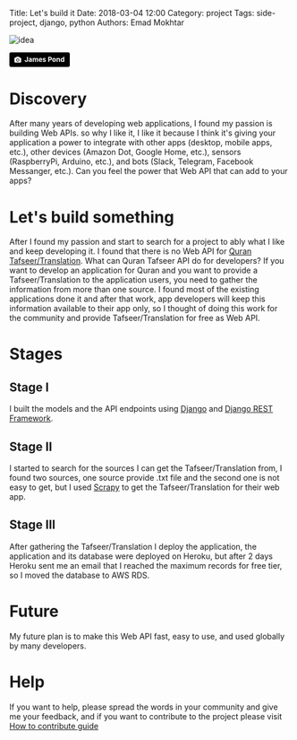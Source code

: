 Title: Let's build it
Date: 2018-03-04 12:00
Category: project
Tags: side-project, django, python
Authors: Emad Mokhtar

![idea]({static}/images/james-pond-185593-unsplash.jpg)

<a style="background-color:black;color:white;text-decoration:none;padding:4px 6px;font-family:-apple-system, BlinkMacSystemFont, &quot;San Francisco&quot;, &quot;Helvetica Neue&quot;, Helvetica, Ubuntu, Roboto, Noto, &quot;Segoe UI&quot;, Arial, sans-serif;font-size:12px;font-weight:bold;line-height:1.2;display:inline-block;border-radius:3px;" href="https://unsplash.com/@shotbyjamespond?utm_medium=referral&amp;utm_campaign=photographer-credit&amp;utm_content=creditBadge" target="_blank" rel="noopener noreferrer" title="Download free do whatever you want high-resolution photos from James Pond"><span style="display:inline-block;padding:2px 3px;"><svg xmlns="http://www.w3.org/2000/svg" style="height:12px;width:auto;position:relative;vertical-align:middle;top:-1px;fill:white;" viewBox="0 0 32 32"><title>unsplash-logo</title><path d="M20.8 18.1c0 2.7-2.2 4.8-4.8 4.8s-4.8-2.1-4.8-4.8c0-2.7 2.2-4.8 4.8-4.8 2.7.1 4.8 2.2 4.8 4.8zm11.2-7.4v14.9c0 2.3-1.9 4.3-4.3 4.3h-23.4c-2.4 0-4.3-1.9-4.3-4.3v-15c0-2.3 1.9-4.3 4.3-4.3h3.7l.8-2.3c.4-1.1 1.7-2 2.9-2h8.6c1.2 0 2.5.9 2.9 2l.8 2.4h3.7c2.4 0 4.3 1.9 4.3 4.3zm-8.6 7.5c0-4.1-3.3-7.5-7.5-7.5-4.1 0-7.5 3.4-7.5 7.5s3.3 7.5 7.5 7.5c4.2-.1 7.5-3.4 7.5-7.5z"></path></svg></span><span style="display:inline-block;padding:2px 3px;">James Pond</span></a>


# Discovery

After many years of developing web applications, I found my passion is building Web APIs. so why I like it, I like it because I think it's giving your application a power to integrate with other apps (desktop, mobile apps, etc.), other devices (Amazon Dot, Google Home, etc.),  sensors (RaspberryPi, Arduino, etc.), and bots (Slack, Telegram, Facebook Messanger, etc.).
Can you feel the power that Web API that can add to your apps?

# Let's build something

After I found my passion and start to search for a project to ably what I like and keep developing it. I found that there is no Web API for [Quran Tafseer/Translation](https://en.wikipedia.org/wiki/Tafsir). What can Quran Tafseer API do for developers? If you want to develop an application for Quran and you want to provide a Tafseer/Translation to the application users, you need to gather the information from more than one source. I found most of the existing applications done it and after that work, app developers will keep this information available to their app only, so I thought of doing this work for the community and provide Tafseer/Translation for free as Web API.

# Stages

## Stage I

I built the models and the API endpoints using [Django](https://www.djangoproject.com/) and [Django REST Framework](http://www.django-rest-framework.org/).

## Stage II

I started to search for the sources I can get the Tafseer/Translation from, I found two sources, one source provide .txt file and the second one is not easy to get, but I used [Scrapy](https://scrapy.org/) to get the Tafseer/Translation for their web app.

## Stage III

After gathering the Tafseer/Translation I deploy the application,  the application and its database were deployed on Heroku, but after 2 days Heroku sent me an email that I reached the maximum records for free tier, so I moved the database to AWS RDS.

# Future

My future plan is to make this Web API fast, easy to use, and used globally by many developers.


# Help

If you want to help, please spread the words in your community and give me your feedback, and if you want to contribute to the project please visit [How to contribute guide](https://github.com/emadmokhtar/tafseer_api#how-to-contribute-and-help-the-project)
